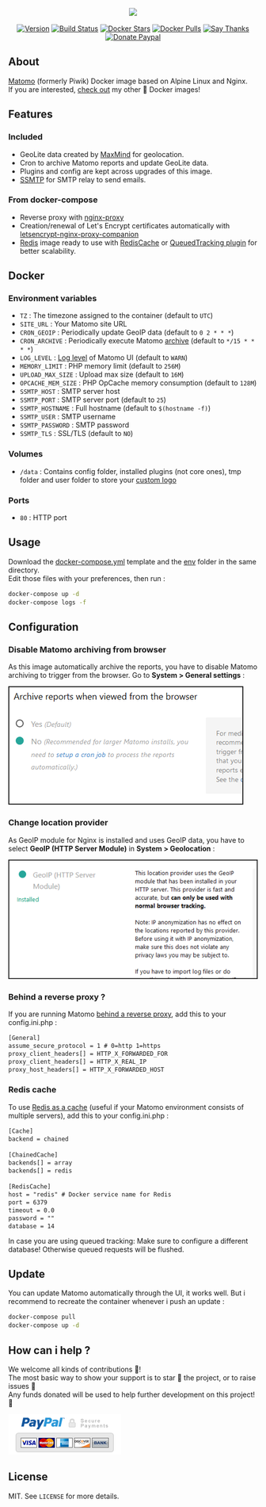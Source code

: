 <p align="center"><a href="https://github.com/crazy-max/docker-matomo" target="_blank"><img height="100"src="https://raw.githubusercontent.com/crazy-max/docker-matomo/master/.res/matomo_docker.png"></a></p>

<p align="center">
  <a href="https://microbadger.com/images/crazymax/matomo"><img src="https://images.microbadger.com/badges/version/crazymax/matomo.svg?style=flat-square" alt="Version"></a>
  <a href="https://travis-ci.org/crazy-max/docker-matomo"><img src="https://img.shields.io/travis/crazy-max/docker-matomo/master.svg?style=flat-square" alt="Build Status"></a>
  <a href="https://hub.docker.com/r/crazymax/matomo/"><img src="https://img.shields.io/docker/stars/crazymax/matomo.svg?style=flat-square" alt="Docker Stars"></a>
  <a href="https://hub.docker.com/r/crazymax/matomo/"><img src="https://img.shields.io/docker/pulls/crazymax/matomo.svg?style=flat-square" alt="Docker Pulls"></a>
  <a href="https://saythanks.io/to/crazymax"><img src="https://img.shields.io/badge/thank-crazymax-426aa5.svg?style=flat-square" alt="Say Thanks"></a>
  <a href="https://www.paypal.com/cgi-bin/webscr?cmd=_s-xclick&hosted_button_id=JP85E7WHT33FL"><img src="https://img.shields.io/badge/donate-paypal-7057ff.svg?style=flat-square" alt="Donate Paypal"></a>
</p>

## About

[Matomo](https://matomo.org/) (formerly Piwik) Docker image based on Alpine Linux and Nginx.<br />
If you are interested, [check out](https://github.com/search?utf8=%E2%9C%93&q=docker+user%3Acrazy-max+user%3Aftpgrab&type=Repositories) my other 🐳 Docker images!

## Features

### Included

* GeoLite data created by [MaxMind](http://www.maxmind.com) for geolocation.
* Cron to archive Matomo reports and update GeoLite data.
* Plugins and config are kept across upgrades of this image.
* [SSMTP](https://github.com/alterrebe/docker-mail-relay) for SMTP relay to send emails.

### From docker-compose

* Reverse proxy with [nginx-proxy](https://github.com/jwilder/nginx-proxy)
* Creation/renewal of Let's Encrypt certificates automatically with [letsencrypt-nginx-proxy-companion](https://github.com/JrCs/docker-letsencrypt-nginx-proxy-companion)
* [Redis](https://github.com/docker-library/redis) image ready to use with [RedisCache](https://matomo.org/faq/how-to/faq_20511/) or [QueuedTracking plugin](https://matomo.org/faq/how-to/faq_19738) for better scalability.

## Docker

### Environment variables

* `TZ` : The timezone assigned to the container (default to `UTC`)
* `SITE_URL` : Your Matomo site URL
* `CRON_GEOIP` : Periodically update GeoIP data (default to `0 2 * * *`)
* `CRON_ARCHIVE` : Periodically execute Matomo [archive](https://matomo.org/docs/setup-auto-archiving/#linuxunix-how-to-set-up-a-crontab-to-automatically-archive-the-reports) (default to `*/15 * * * *`)
* `LOG_LEVEL` : [Log level](https://matomo.org/faq/troubleshooting/faq_115/) of Matomo UI (default to `WARN`)
* `MEMORY_LIMIT` : PHP memory limit (default to `256M`)
* `UPLOAD_MAX_SIZE` : Upload max size (default to `16M`)
* `OPCACHE_MEM_SIZE` : PHP OpCache memory consumption (default to `128M`)
* `SSMTP_HOST` : SMTP server host
* `SSMTP_PORT` : SMTP server port (default to `25`)
* `SSMTP_HOSTNAME` : Full hostname (default to `$(hostname -f)`)
* `SSMTP_USER` : SMTP username
* `SSMTP_PASSWORD` : SMTP password
* `SSMTP_TLS` : SSL/TLS (default to `NO`)

### Volumes

* `/data` : Contains config folder, installed plugins (not core ones), tmp folder and user folder to store your [custom logo](https://matomo.org/faq/new-to-piwik/faq_129/)

### Ports

* `80` : HTTP port

## Usage

Download the [docker-compose.yml](docker-compose.yml) template and the [env](env) folder in the same directory.<br />
Edit those files with your preferences, then run :

```bash
docker-compose up -d
docker-compose logs -f
```

## Configuration

### Disable Matomo archiving from browser

As this image automatically archive the reports, you have to disable Matomo archiving to trigger from the browser. Go to **System > General settings** :

![Disable Matomo archiving from browser](.res/disable-archive-reports-browser.png)

### Change location provider

As GeoIP module for Nginx is installed and uses GeoIP data, you have to select **GeoIP (HTTP Server Module)** in **System > Geolocation** :

![Change location provider](.res/location-provider.png)

### Behind a reverse proxy ?

If you are running Matomo [behind a reverse proxy](https://matomo.org/faq/how-to-install/faq_98/), add this to your config.ini.php :

```
[General]
assume_secure_protocol = 1 # 0=http 1=https
proxy_client_headers[] = HTTP_X_FORWARDED_FOR
proxy_client_headers[] = HTTP_X_REAL_IP
proxy_host_headers[] = HTTP_X_FORWARDED_HOST
```

### Redis cache

To use [Redis as a cache](https://matomo.org/faq/how-to/faq_20511/) (useful if your Matomo environment consists of multiple servers), add this to your config.ini.php :

```
[Cache]
backend = chained

[ChainedCache]
backends[] = array
backends[] = redis

[RedisCache]
host = "redis" # Docker service name for Redis 
port = 6379
timeout = 0.0
password = ""
database = 14
```

In case you are using queued tracking: Make sure to configure a different database! Otherwise queued requests will be flushed.

## Update

You can update Matomo automatically through the UI, it works well. But i recommend to recreate the container whenever i push an update :

```bash
docker-compose pull
docker-compose up -d
```

## How can i help ?

We welcome all kinds of contributions :raised_hands:!<br />
The most basic way to show your support is to star :star2: the project, or to raise issues :speech_balloon:<br />
Any funds donated will be used to help further development on this project! :gift_heart:

[![Donate Paypal](.res/paypal.png)](https://www.paypal.com/cgi-bin/webscr?cmd=_s-xclick&hosted_button_id=JP85E7WHT33FL)

## License

MIT. See `LICENSE` for more details.
